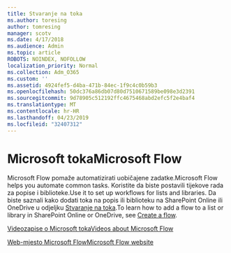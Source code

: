 ```yaml
---
title: Stvaranje na toka
ms.author: toresing
author: tomresing
manager: scotv
ms.date: 4/17/2018
ms.audience: Admin
ms.topic: article
ROBOTS: NOINDEX, NOFOLLOW
localization_priority: Normal
ms.collection: Adm_O365
ms.custom: ''
ms.assetid: 4924fef5-d4ba-471b-84ec-1f9c4c0b59b3
ms.openlocfilehash: 50dc376a86db07d80d7510671589be098e3d2391
ms.sourcegitcommit: 9d78905c512192ffc4675468abd2efc5f2e4baf4
ms.translationtype: MT
ms.contentlocale: hr-HR
ms.lasthandoff: 04/23/2019
ms.locfileid: "32407312"
---
```

# <a name="microsoft-flow"></a><span data-ttu-id="03ead-102">Microsoft toka</span><span class="sxs-lookup"><span data-stu-id="03ead-102">Microsoft Flow</span></span>

<span data-ttu-id="03ead-103">Microsoft Flow pomaže automatizirati uobičajene zadatke.</span><span class="sxs-lookup"><span data-stu-id="03ead-103">Microsoft Flow helps you automate common tasks.</span></span> <span data-ttu-id="03ead-104">Koristite da biste postavili tijekove rada za popise i biblioteke.</span><span class="sxs-lookup"><span data-stu-id="03ead-104">Use it to set up workflows for lists and libraries.</span></span> <span data-ttu-id="03ead-105">Da biste saznali kako dodati toka na popis ili biblioteku na SharePoint Online ili OneDrive u odjeljku [Stvaranje na toka](https://go.microsoft.com/fwlink/?linkid=869408).</span><span class="sxs-lookup"><span data-stu-id="03ead-105">To learn how to add a flow to a list or library in SharePoint Online or OneDrive, see [Create a flow](https://go.microsoft.com/fwlink/?linkid=869408).</span></span>
  
[<span data-ttu-id="03ead-106">Videozapise o Microsoft toka</span><span class="sxs-lookup"><span data-stu-id="03ead-106">Videos about Microsoft Flow</span></span>](https://go.microsoft.com/fwlink/?linkid=864641)
  
[<span data-ttu-id="03ead-107">Web-mjesto Microsoft Flow</span><span class="sxs-lookup"><span data-stu-id="03ead-107">Microsoft Flow website</span></span>](https://go.microsoft.com/fwlink/?linkid=864642)
  

